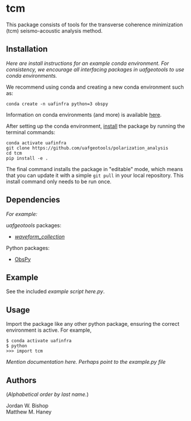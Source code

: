 tcm
=============
This package consists of tools for the transverse coherence minimization (tcm) seismo-acoustic analysis method.

Installation
---------------

*Here are install instructions for an example conda environment. For consistency, we encourage all interfacing packages in uafgeotools to use conda environments.*

We recommend using conda and creating a new conda environment such as:
```
conda create -n uafinfra python=3 obspy
```
Information on conda environments (and more) is available [here](https://docs.conda.io/projects/conda/en/latest/user-guide/tasks/manage-environments.html).

After setting up the conda environment, [install](https://pip.pypa.io/en/latest/reference/pip_install/#editable-installs) the package by running the terminal commands:
```
conda activate uafinfra
git clone https://github.com/uafgeotools/polarization_analysis
cd tcm
pip install -e .
```
The final command installs the package in "editable" mode, which means that you
can update it with a simple `git pull` in your local repository. This install
command only needs to be run once.


Dependencies
--------------------
*For example:*

_uafgeotools_ packages:
* [_waveform_collection_](https://github.com/uafgeotools/waveform_collection)

Python packages:
* [ObsPy](http://docs.obspy.org/)


Example
-----------
See the included *example script here.py*.


Usage
---------
Import the package like any other python package, ensuring the correct environment
is active. For example,
```
$ conda activate uafinfra
$ python
>>> import tcm
```
*Mention documentation here. Perhaps point to the example.py file*

Authors
-------

(_Alphabetical order by last name._)

Jordan W. Bishop <br>
Matthew M. Haney <br>